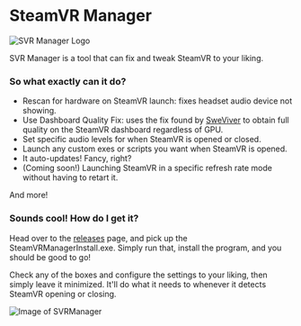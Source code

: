 # SteamVR Manager
![SVR Manager Logo](https://i.imgur.com/I7FNZGz.png?1)

SVR Manager is a tool that can fix and tweak SteamVR to your liking.

### So what exactly can it do?
- Rescan for hardware on SteamVR launch: fixes headset audio device not showing.
- Use Dashboard Quality Fix: uses the fix found by [SweViver](https://forum.pimaxvr.com/t/how-to-get-full-clarity-sharpness-in-steamvr-dashboard-overlay-on-low-end-gpus-with-pimax/) to obtain full quality on the SteamVR dashboard regardless of GPU.
- Set specific audio levels for when SteamVR is opened or closed.
- Launch any custom exes or scripts you want when SteamVR is opened.
- It auto-updates! Fancy, right?
- (Coming soon!) Launching SteamVR in a specific refresh rate mode without having to retart it.

And more!

### Sounds cool! How do I get it?
Head over to the [releases](https://github.com/CircuitLord/SteamVRManager/releases/latest) page, and pick up the SteamVRManagerInstall.exe.
Simply run that, install the program, and you should be good to go!

Check any of the boxes and configure the settings to your liking, then simply leave it minimized. It'll do what it needs to whenever it detects SteamVR opening or closing.


![Image of SVRManager](https://i.imgur.com/Da7mStp.png)

